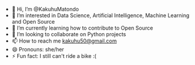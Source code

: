 - 👋 Hi, I’m @KakuhuMatondo
- 👀 I’m interested in Data Science, Artificial Intelligence, Machine Learning and Open Source 
- 🌱 I’m currently learning how to contribute to Open Source
- 💞️ I’m looking to collaborate on Python projects
- 📫 How to reach me kakuhu50@gmail.com
- 😄 Pronouns: she/her
- ⚡ Fun fact: I still can't ride a bike :(

<!---
KakuhuMatondo/KakuhuMatondo is a ✨ special ✨ repository because its `README.md` (this file) appears on your GitHub profile.
You can click the Preview link to take a look at your changes.
--->
